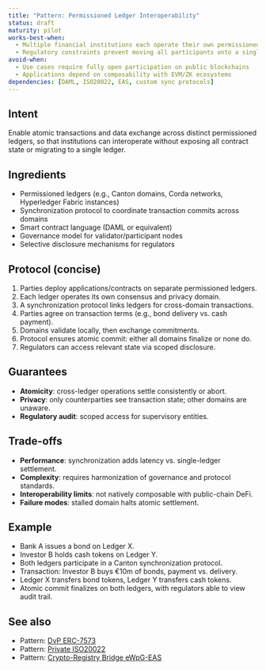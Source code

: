 ```yaml
---
title: "Pattern: Permissioned Ledger Interoperability"
status: draft
maturity: pilot
works-best-when:
  - Multiple financial institutions each operate their own permissioned ledger but require atomic cross-ledger settlement
  - Regulatory constraints prevent moving all participants onto a single shared chain
avoid-when:
  - Use cases require fully open participation on public blockchains
  - Applications depend on composability with EVM/ZK ecosystems
dependencies: [DAML, ISO20022, EAS, custom sync protocols]
---
```


## Intent

Enable atomic transactions and data exchange across distinct permissioned ledgers, so that institutions can interoperate without exposing all contract state or migrating to a single ledger.

## Ingredients

- Permissioned ledgers (e.g., Canton domains, Corda networks, Hyperledger Fabric instances)
- Synchronization protocol to coordinate transaction commits across domains
- Smart contract language (DAML or equivalent)
- Governance model for validator/participant nodes
- Selective disclosure mechanisms for regulators

## Protocol (concise)

1. Parties deploy applications/contracts on separate permissioned ledgers.
2. Each ledger operates its own consensus and privacy domain.
3. A synchronization protocol links ledgers for cross-domain transactions.
4. Parties agree on transaction terms (e.g., bond delivery vs. cash payment).
5. Domains validate locally, then exchange commitments.
6. Protocol ensures atomic commit: either all domains finalize or none do.
7. Regulators can access relevant state via scoped disclosure.

## Guarantees

- **Atomicity**: cross-ledger operations settle consistently or abort.
- **Privacy**: only counterparties see transaction state; other domains are unaware.
- **Regulatory audit**: scoped access for supervisory entities.

## Trade-offs

- **Performance**: synchronization adds latency vs. single-ledger settlement.
- **Complexity**: requires harmonization of governance and protocol standards.
- **Interoperability limits**: not natively composable with public-chain DeFi.
- **Failure modes**: stalled domain halts atomic settlement.

## Example

- Bank A issues a bond on Ledger X.
- Investor B holds cash tokens on Ledger Y.
- Both ledgers participate in a Canton synchronization protocol.
- Transaction: Investor B buys €10m of bonds, payment vs. delivery.
- Ledger X transfers bond tokens, Ledger Y transfers cash tokens.
- Atomic commit finalizes on both ledgers, with regulators able to view audit trail.

## See also

- Pattern: [DvP ERC-7573](../patterns/pattern-dvp-erc7573.md)
- Pattern: [Private ISO20022](../patterns/pattern-private-iso20022.md)
- Pattern: [Crypto-Registry Bridge eWpG-EAS](../patterns/pattern-crypto-registry-bridge-eWpG-eas.md)
